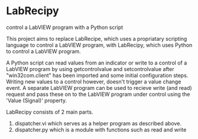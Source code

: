 # LabRecipy
control a LabVIEW program with a Python script

This project aims to replace LabRecipe, which uses a propriatary scripting language to control a LabVIEW program, with LabRecipy, which uses Python to control a LabVIEW program.

A Python script can read values from an indicator or write to a control of a LabVIEW program by using getcontrolvalue and setcontrolvalue after "win32com.client" has been imported and some initial configuration steps. Writing new values to a control however, doesn't trigger a value change event. A separate LabVIEW program can be used to recieve write (and read) request and pass these on to the LabVIEW program under control using the 'Value (Signal)' property.

LabRecipy consists of 2 main parts.
1) dispatcher.vi which serves as a helper program as described above.
2) dispatcher.py which is a module with functions such as read and write


